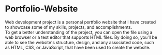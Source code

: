 # Portfolio-Website
Web development project is a personal portfolio website that I have created to showcase some of my skills, projects, and accomplishments.  
To get a better understanding of the project, you can open the file using a web browser or a text editor that supports HTML files. By doing so, you'll be able to see the website's structure, design, and any associated code, such as HTML, CSS, or JavaScript, that have been used to create the website.
